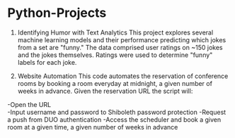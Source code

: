 # Python-Projects

1) Identifying Humor with Text Analytics
This project explores several machine learning models and their performance predicting which jokes from a set are "funny." 
The data comprised user ratings on ~150 jokes and the jokes themselves. Ratings were used to determine "funny" labels for 
each joke.

2) Website Automation
This code automates the reservation of conference rooms by booking a room everyday at midnight, a given number of weeks in advance. Given the reservation URL the script will:

  -Open the URL</br>
  -Input username and password to Shiboleth password protection
  -Request a push from DUO authentication
  -Access the scheduler and book a given room at a given time, a given number of weeks in advance

